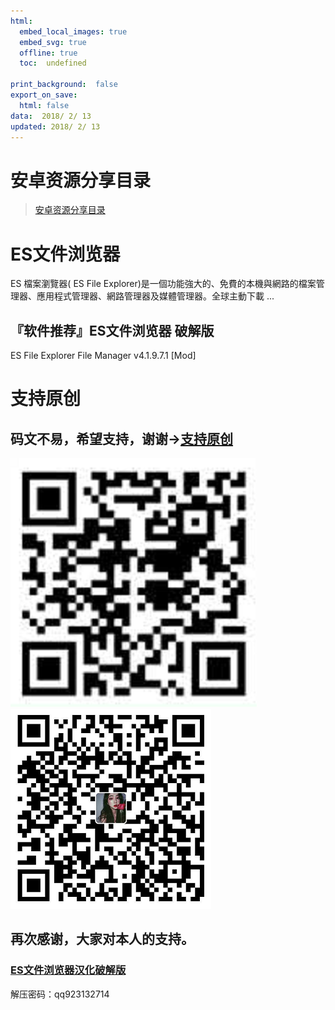 ```yaml
---
html:
  embed_local_images: true
  embed_svg: true
  offline: true
  toc:  undefined

print_background:  false
export_on_save:
  html: false
data:  2018/ 2/ 13
updated: 2018/ 2/ 13
---
```




# 安卓资源分享目录

> [安卓资源分享目录](https://blog.csdn.net/qq923132714/article/details/83059823 "安卓资源分享目录")

# ES文件浏览器

ES 檔案瀏覽器( ES File Explorer)是一個功能強大的、免費的本機與網路的檔案管理器、應用程式管理器、網路管理器及媒體管理器。全球主動下載 ...

## 『软件推荐』ES文件浏览器 破解版

ES File Explorer File Manager v4.1.9.7.1 [Mod]

# 支持原创
## 码文不易，希望支持，谢谢->**[支持原创](http://blog.csdn.net/qq923132714/article/details/79399145)**
![微信支付](https://raw.githubusercontent.com/923132714/my_picture/master/blog/support/weixin.png)![微信支付](https://raw.githubusercontent.com/923132714/my_picture/master/blog/support/支付宝.png)
## 再次感谢，大家对本人的支持。

### [ES文件浏览器汉化破解版](http://u16848854.ctfile.net/fs/16848854-336109113 "ES文件浏览器汉化破解版")

解压密码：qq923132714
